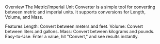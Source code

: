 Overview
The Metric/Imperial Unit Converter is a simple tool for converting between metric and imperial units. It supports conversions for Length, Volume, and Mass.

Features
Length: Convert between meters and feet.
Volume: Convert between liters and gallons.
Mass: Convert between kilograms and pounds.
Easy-to-Use: Enter a value, hit "Convert," and see results instantly.